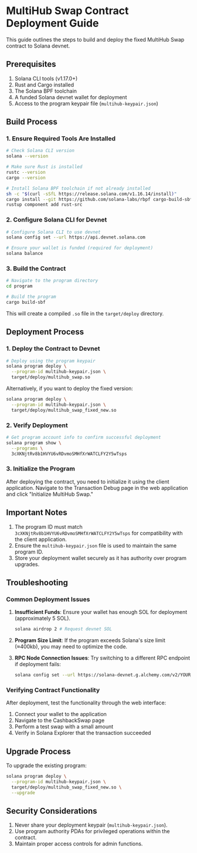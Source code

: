 # MultiHub Swap Contract Deployment Guide

This guide outlines the steps to build and deploy the fixed MultiHub Swap contract to Solana devnet.

## Prerequisites

1. Solana CLI tools (v1.17.0+)
2. Rust and Cargo installed
3. The Solana BPF toolchain
4. A funded Solana devnet wallet for deployment 
5. Access to the program keypair file (`multihub-keypair.json`)

## Build Process

### 1. Ensure Required Tools Are Installed

```bash
# Check Solana CLI version
solana --version

# Make sure Rust is installed
rustc --version
cargo --version

# Install Solana BPF toolchain if not already installed
sh -c "$(curl -sSfL https://release.solana.com/v1.16.14/install)"
cargo install --git https://github.com/solana-labs/rbpf cargo-build-sbf
rustup component add rust-src
```

### 2. Configure Solana CLI for Devnet

```bash
# Configure Solana CLI to use devnet
solana config set --url https://api.devnet.solana.com

# Ensure your wallet is funded (required for deployment)
solana balance
```

### 3. Build the Contract

```bash
# Navigate to the program directory
cd program

# Build the program
cargo build-sbf
```

This will create a compiled `.so` file in the `target/deploy` directory.

## Deployment Process

### 1. Deploy the Contract to Devnet

```bash
# Deploy using the program keypair
solana program deploy \
  --program-id multihub-keypair.json \
  target/deploy/multihub_swap.so
```

Alternatively, if you want to deploy the fixed version:

```bash
solana program deploy \
  --program-id multihub-keypair.json \
  target/deploy/multihub_swap_fixed_new.so
```

### 2. Verify Deployment

```bash
# Get program account info to confirm successful deployment
solana program show \
  --programs \
  3cXKNjtRv8b1HVYU6vRDvmoSMHfXrWATCLFY2Y5wTsps
```

### 3. Initialize the Program

After deploying the contract, you need to initialize it using the client application. Navigate to the Transaction Debug page in the web application and click "Initialize MultiHub Swap."

## Important Notes

1. The program ID must match `3cXKNjtRv8b1HVYU6vRDvmoSMHfXrWATCLFY2Y5wTsps` for compatibility with the client application.
2. Ensure the `multihub-keypair.json` file is used to maintain the same program ID.
3. Store your deployment wallet securely as it has authority over program upgrades.

## Troubleshooting

### Common Deployment Issues

1. **Insufficient Funds**: Ensure your wallet has enough SOL for deployment (approximately 5 SOL).
   ```bash
   solana airdrop 2 # Request devnet SOL
   ```

2. **Program Size Limit**: If the program exceeds Solana's size limit (≈400kb), you may need to optimize the code.

3. **RPC Node Connection Issues**: Try switching to a different RPC endpoint if deployment fails:
   ```bash
   solana config set --url https://solana-devnet.g.alchemy.com/v2/YOUR_API_KEY
   ```

### Verifying Contract Functionality

After deployment, test the functionality through the web interface:
1. Connect your wallet to the application
2. Navigate to the CashbackSwap page
3. Perform a test swap with a small amount
4. Verify in Solana Explorer that the transaction succeeded

## Upgrade Process

To upgrade the existing program:

```bash
solana program deploy \
  --program-id multihub-keypair.json \
  target/deploy/multihub_swap_fixed_new.so \
  --upgrade
```

## Security Considerations

1. Never share your deployment keypair (`multihub-keypair.json`).
2. Use program authority PDAs for privileged operations within the contract.
3. Maintain proper access controls for admin functions.